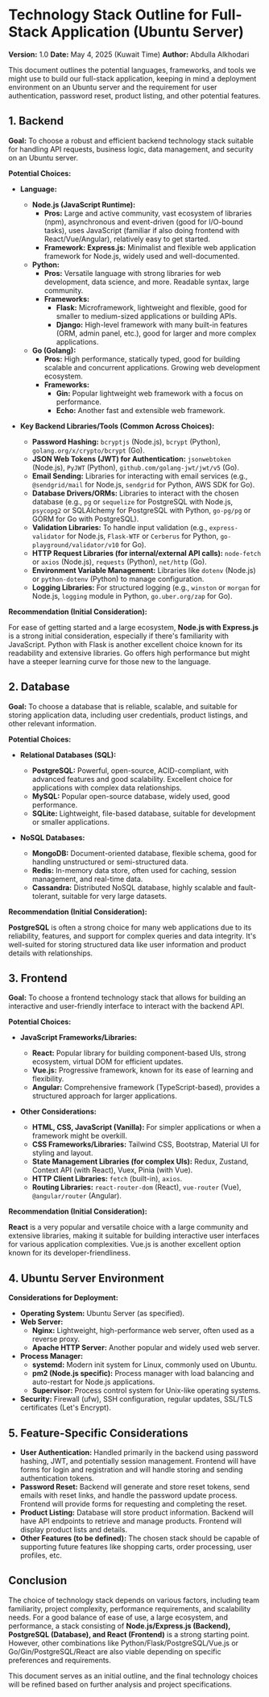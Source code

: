 # Technology Stack Outline for Full-Stack Application (Ubuntu Server)

**Version:** 1.0
**Date:** May 4, 2025 (Kuwait Time)
**Author:** Abdulla Alkhodari

This document outlines the potential languages, frameworks, and tools we might use to build our full-stack application, keeping in mind a deployment environment on an Ubuntu server and the requirement for user authentication, password reset, product listing, and other potential features.

## 1. Backend

**Goal:** To choose a robust and efficient backend technology stack suitable for handling API requests, business logic, data management, and security on an Ubuntu server.

**Potential Choices:**

* **Language:**
    * **Node.js (JavaScript Runtime):**
        * **Pros:** Large and active community, vast ecosystem of libraries (npm), asynchronous and event-driven (good for I/O-bound tasks), uses JavaScript (familiar if also doing frontend with React/Vue/Angular), relatively easy to get started.
        * **Framework:** **Express.js:** Minimalist and flexible web application framework for Node.js, widely used and well-documented.
    * **Python:**
        * **Pros:** Versatile language with strong libraries for web development, data science, and more. Readable syntax, large community.
        * **Frameworks:**
            * **Flask:** Microframework, lightweight and flexible, good for smaller to medium-sized applications or building APIs.
            * **Django:** High-level framework with many built-in features (ORM, admin panel, etc.), good for larger and more complex applications.
    * **Go (Golang):**
        * **Pros:** High performance, statically typed, good for building scalable and concurrent applications. Growing web development ecosystem.
        * **Frameworks:**
            * **Gin:** Popular lightweight web framework with a focus on performance.
            * **Echo:** Another fast and extensible web framework.

* **Key Backend Libraries/Tools (Common Across Choices):**
    * **Password Hashing:** `bcryptjs` (Node.js), `bcrypt` (Python), `golang.org/x/crypto/bcrypt` (Go).
    * **JSON Web Tokens (JWT) for Authentication:** `jsonwebtoken` (Node.js), `PyJWT` (Python), `github.com/golang-jwt/jwt/v5` (Go).
    * **Email Sending:** Libraries for interacting with email services (e.g., `@sendgrid/mail` for Node.js, `sendgrid` for Python, AWS SDK for Go).
    * **Database Drivers/ORMs:** Libraries to interact with the chosen database (e.g., `pg` or `sequelize` for PostgreSQL with Node.js, `psycopg2` or SQLAlchemy for PostgreSQL with Python, `go-pg/pg` or GORM for Go with PostgreSQL).
    * **Validation Libraries:** To handle input validation (e.g., `express-validator` for Node.js, `Flask-WTF` or `Cerberus` for Python, `go-playground/validator/v10` for Go).
    * **HTTP Request Libraries (for internal/external API calls):** `node-fetch` or `axios` (Node.js), `requests` (Python), `net/http` (Go).
    * **Environment Variable Management:** Libraries like `dotenv` (Node.js) or `python-dotenv` (Python) to manage configuration.
    * **Logging Libraries:** For structured logging (e.g., `winston` or `morgan` for Node.js, `logging` module in Python, `go.uber.org/zap` for Go).

**Recommendation (Initial Consideration):**

For ease of getting started and a large ecosystem, **Node.js with Express.js** is a strong initial consideration, especially if there's familiarity with JavaScript. Python with Flask is another excellent choice known for its readability and extensive libraries. Go offers high performance but might have a steeper learning curve for those new to the language.

## 2. Database

**Goal:** To choose a database that is reliable, scalable, and suitable for storing application data, including user credentials, product listings, and other relevant information.

**Potential Choices:**

* **Relational Databases (SQL):**
    * **PostgreSQL:** Powerful, open-source, ACID-compliant, with advanced features and good scalability. Excellent choice for applications with complex data relationships.
    * **MySQL:** Popular open-source database, widely used, good performance.
    * **SQLite:** Lightweight, file-based database, suitable for development or smaller applications.

* **NoSQL Databases:**
    * **MongoDB:** Document-oriented database, flexible schema, good for handling unstructured or semi-structured data.
    * **Redis:** In-memory data store, often used for caching, session management, and real-time data.
    * **Cassandra:** Distributed NoSQL database, highly scalable and fault-tolerant, suitable for very large datasets.

**Recommendation (Initial Consideration):**

**PostgreSQL** is often a strong choice for many web applications due to its reliability, features, and support for complex queries and data integrity. It's well-suited for storing structured data like user information and product details with relationships.

## 3. Frontend

**Goal:** To choose a frontend technology stack that allows for building an interactive and user-friendly interface to interact with the backend API.

**Potential Choices:**

* **JavaScript Frameworks/Libraries:**
    * **React:** Popular library for building component-based UIs, strong ecosystem, virtual DOM for efficient updates.
    * **Vue.js:** Progressive framework, known for its ease of learning and flexibility.
    * **Angular:** Comprehensive framework (TypeScript-based), provides a structured approach for larger applications.

* **Other Considerations:**
    * **HTML, CSS, JavaScript (Vanilla):** For simpler applications or when a framework might be overkill.
    * **CSS Frameworks/Libraries:** Tailwind CSS, Bootstrap, Material UI for styling and layout.
    * **State Management Libraries (for complex UIs):** Redux, Zustand, Context API (with React), Vuex, Pinia (with Vue).
    * **HTTP Client Libraries:** `fetch` (built-in), `axios`.
    * **Routing Libraries:** `react-router-dom` (React), `vue-router` (Vue), `@angular/router` (Angular).

**Recommendation (Initial Consideration):**

**React** is a very popular and versatile choice with a large community and extensive libraries, making it suitable for building interactive user interfaces for various application complexities. Vue.js is another excellent option known for its developer-friendliness.

## 4. Ubuntu Server Environment

**Considerations for Deployment:**

* **Operating System:** Ubuntu Server (as specified).
* **Web Server:**
    * **Nginx:** Lightweight, high-performance web server, often used as a reverse proxy.
    * **Apache HTTP Server:** Another popular and widely used web server.
* **Process Manager:**
    * **systemd:** Modern init system for Linux, commonly used on Ubuntu.
    * **pm2 (Node.js specific):** Process manager with load balancing and auto-restart for Node.js applications.
    * **Supervisor:** Process control system for Unix-like operating systems.
* **Security:** Firewall (ufw), SSH configuration, regular updates, SSL/TLS certificates (Let's Encrypt).

## 5. Feature-Specific Considerations

* **User Authentication:** Handled primarily in the backend using password hashing, JWT, and potentially session management. Frontend will have forms for login and registration and will handle storing and sending authentication tokens.
* **Password Reset:** Backend will generate and store reset tokens, send emails with reset links, and handle the password update process. Frontend will provide forms for requesting and completing the reset.
* **Product Listing:** Database will store product information. Backend will have API endpoints to retrieve and manage products. Frontend will display product lists and details.
* **Other Features (to be defined):** The chosen stack should be capable of supporting future features like shopping carts, order processing, user profiles, etc.

## Conclusion

The choice of technology stack depends on various factors, including team familiarity, project complexity, performance requirements, and scalability needs. For a good balance of ease of use, a large ecosystem, and performance, a stack consisting of **Node.js/Express.js (Backend), PostgreSQL (Database), and React (Frontend)** is a strong starting point. However, other combinations like Python/Flask/PostgreSQL/Vue.js or Go/Gin/PostgreSQL/React are also viable depending on specific preferences and requirements.

This document serves as an initial outline, and the final technology choices will be refined based on further analysis and project specifications.
